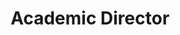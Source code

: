 ---
member: martin
name: Martin Odersky
title: Academic Director
email: martin.odersky@epfl.ch
photo: /resources/img/martin.png
contact_for: [dotty]
---